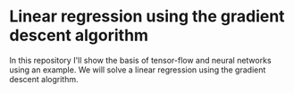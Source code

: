 # Linear regression using the gradient descent algorithm
In this repository I'll show the basis of tensor-flow and neural networks using an example. We will solve a linear regression using the gradient descent alogrithm.
